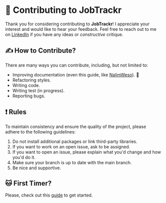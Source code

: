# 🤝 Contributing to JobTrackr

Thank you for considering contributing to **JobTrackr**! I appreciate your interest and would like to hear your feedback. Feel free to reach out to me on [LinkedIn](https://www.linkedin.com/in/madina-tussupova/) if you have any ideas or *constructive* critique.

## ✍️ How to Contribute?

There are many ways you can contribute, including, but not limited to:

- Improving documentation (even this guide, like [NalimWeso](https://github.com/NalimWeso)). 🤠
- Refactoring styles.
- Writing code.
- Writing test (in progress).
- Reporting bugs.

## ❗️ Rules

To maintain consistency and ensure the quality of the project, please adhere to the following guidelines:

1. Do not install additional packages or link third-party libraries.
2. If you want to work on an open issue, ask to be assigned.
3. If you want to open an issue, please explain what you'd change and how you'd do it.
4. Make sure your branch is up to date with the main branch.
5. Be nice and supportive.

## 🐱 First Timer?

Please, check out this [guide](https://www.freecodecamp.org/news/git-and-github-workflow-for-open-source/) to get started.
